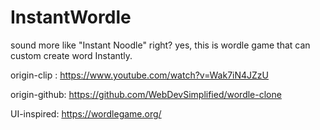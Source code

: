 # InstantWordle
sound more like "Instant Noodle" right? yes, this is wordle game that can custom create word Instantly.

origin-clip  : https://www.youtube.com/watch?v=Wak7iN4JZzU

origin-github: https://github.com/WebDevSimplified/wordle-clone

UI-inspired: https://wordlegame.org/
